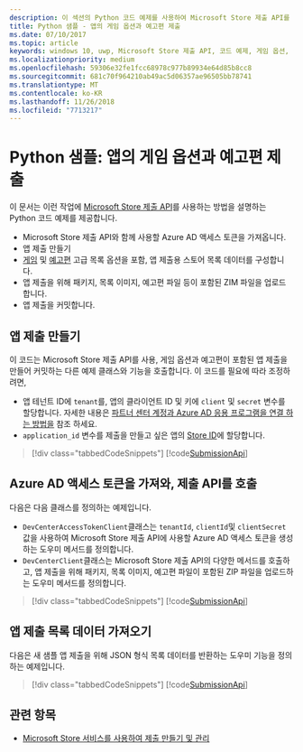 ```yaml
---
description: 이 섹션의 Python 코드 예제를 사용하여 Microsoft Store 제출 API를 사용해 게임 옵션과 예고편을 제출하는 방법에 대해 자세히 알아봅니다.
title: Python 샘플 - 앱의 게임 옵션과 예고편 제출
ms.date: 07/10/2017
ms.topic: article
keywords: windows 10, uwp, Microsoft Store 제출 API, 코드 예제, 게임 옵션, 예고편, 고급 목록, python
ms.localizationpriority: medium
ms.openlocfilehash: 59306e32fe1fcc68978c977b89934e64d85b8cc8
ms.sourcegitcommit: 681c70f964210ab49ac5d06357ae96505bb78741
ms.translationtype: MT
ms.contentlocale: ko-KR
ms.lasthandoff: 11/26/2018
ms.locfileid: "7713217"
---
```

# <a name="python-sample-app-submission-with-game-options-and-trailers"></a>Python 샘플: 앱의 게임 옵션과 예고편 제출

이 문서는 이런 작업에 [Microsoft Store 제출 API](create-and-manage-submissions-using-windows-store-services.md)를 사용하는 방법을 설명하는 Python 코드 예제를 제공합니다.

* Microsoft Store 제출 API와 함께 사용할 Azure AD 액세스 토큰을 가져옵니다.
* 앱 제출 만들기
* [게임](manage-app-submissions.md#gaming-options-object) 및 [예고편](manage-app-submissions.md#trailer-object) 고급 목록 옵션을 포함, 앱 제출용 스토어 목록 데이터를 구성합니다.
* 앱 제출을 위해 패키지, 목록 이미지, 예고편 파일 등이 포함된 ZIM 파일을 업로드 합니다.
* 앱 제출을 커밋합니다.

<span id="create-app-submission" />

## <a name="create-an-app-submission"></a>앱 제출 만들기

이 코드는 Microsoft Store 제출 API를 사용, 게임 옵션과 예고편이 포함된 앱 제출을 만들어 커밋하는 다른 예제 클래스와 기능을 호출합니다. 이 코드를 필요에 따라 조정하려면,

* 앱 테넌트 ID에 ```tenant```를, 앱의 클라이언트 ID 및 키에 ```client``` 및 ```secret``` 변수를 할당합니다. 자세한 내용은 [파트너 센터 계정과 Azure AD 응용 프로그램을 연결 하는 방법을](create-and-manage-submissions-using-windows-store-services.md#how-to-associate-an-azure-ad-application-with-your-partner-center-account) 참조 하세요.
* ```application_id``` 변수를 제출을 만들고 싶은 앱의 [Store ID](in-app-purchases-and-trials.md#store-ids)에 할당합니다.

> [!div class="tabbedCodeSnippets"]
[!code[SubmissionApi](./code/StoreServicesExamples_SubmissionAdvancedListings/python/CreateAndSubmitAppSubmissionExample.py#L1-L74)]

<span id="token" />

## <a name="obtain-an-azure-ad-access-token-and-invoke-the-submission-api"></a>Azure AD 액세스 토큰을 가져와, 제출 API를 호출

다음은 다음 클래스를 정의하는 예제입니다.

* ```DevCenterAccessTokenClient```클래스는 ```tenantId```, ```clientId```및 ```clientSecret``` 값을 사용하여 Microsoft Store 제출 API에 사용할 Azure AD 액세스 토큰을 생성하는 도우미 메서드를 정의합니다.
* ```DevCenterClient```클래스는 Microsoft Store 제출 API의 다양한 메서드를 호출하고, 앱 제출을 위해 패키지, 목록 이미지, 예고편 파일이 포함된 ZIP 파일을 업로드하는 도우미 메서드를 정의합니다.

> [!div class="tabbedCodeSnippets"]
[!code[SubmissionApi](./code/StoreServicesExamples_SubmissionAdvancedListings/python/devcenterclient.py#L1-L126)]

<span id="token" />

## <a name="get-app-submission-listing-data"></a>앱 제출 목록 데이터 가져오기

다음은 새 샘플 앱 제출을 위해 JSON 형식 목록 데이터를 반환하는 도우미 기능을 정의하는 예제입니다.

> [!div class="tabbedCodeSnippets"]
[!code[SubmissionApi](./code/StoreServicesExamples_SubmissionAdvancedListings/python/submissiondatasamples.py#L1-L170)]

## <a name="related-topics"></a>관련 항목

* [Microsoft Store 서비스를 사용하여 제출 만들기 및 관리](create-and-manage-submissions-using-windows-store-services.md)
